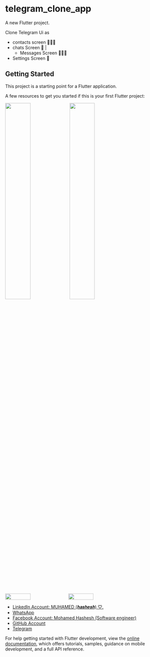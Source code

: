 # telegram_clone_app

A new Flutter project.

Clone Telegram Ui as 
  - contacts screen 👨‍👦‍👦
  - chats Screen 💬
      |
       - Messages Screen 🗿✍🏼
  - Settings Screen 🛞

## Getting Started

This project is a starting point for a Flutter application.

A few resources to get you started if this is your first Flutter project:
<div >
    <img src="https://github.com/Muhamed-Hashesh/TelegramAppUI-Repo/assets/143091045/7f460f4f-820d-48c5-8105-e5670ff7396a" style="width:40%">
    <img src="https://github.com/Muhamed-Hashesh/TelegramAppUI-Repo/assets/143091045/86489fb1-49de-407a-b7f9-a976437a7d93" style="width:40%">
</div>

<div style="display:flex; flex-wrap:wrap;">
    <img src="https://github.com/Muhamed-Hashesh/TelegramAppUI-Repo/assets/143091045/a5c4cdf8-7368-4ba8-90ca-d81cf3f90357" style="width:40%">
    <img src="https://github.com/Muhamed-Hashesh/TelegramAppUI-Repo/assets/143091045/4e2b40ea-4a87-499b-a287-d1639f37cb15" style="width:40%">
</div>


- [LinkedIn Account: MUHAMED (𝒉𝒂𝒔𝒉𝒆𝒔𝒉) ♡︎.](https://www.linkedin.com/in/muhamed-%E2%99%A1%EF%B8%8E-969309241/)
- [WhatsApp](https://api.whatsapp.com/send?phone=+201065122813)
- [Facebook Account: Mohamed Hashesh  (Software engineer)](https://www.facebook.com/mohammed.hashesh.503/)
- [GitHub Account](https://github.com/Muhamed-Hashesh)
- [Telegram](https://t.me/MUHAMED_7AS4H)

For help getting started with Flutter development, view the
[online documentation](https://docs.flutter.dev/), which offers tutorials,
samples, guidance on mobile development, and a full API reference.
